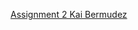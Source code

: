 [Assignment 2 Kai Bermudez](https://github.com/KaiBermudez1/datasciencekaibermudez/files/6582415/Assignment.2.Kai.Bermudez.pdf)
